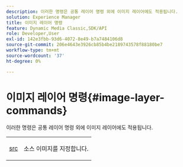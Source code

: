 ```yaml
---
description: 이러한 명령은 공통 레이어 명령 외에 이미지 레이어에도 적용됩니다.
solution: Experience Manager
title: 이미지 레이어 명령
feature: Dynamic Media Classic,SDK/API
role: Developer,User
exl-id: 142e3fbb-93d6-4072-8e49-b7a7484106d8
source-git-commit: 206e4643e3926cb85b4be2189743578f88180be7
workflow-type: tm+mt
source-wordcount: '37'
ht-degree: 0%

---
```


# 이미지 레이어 명령{#image-layer-commands}

이러한 명령은 공통 레이어 명령 외에 이미지 레이어에도 적용됩니다.

<table id="simpletable_F6799DA025A64970B95085FB9910E1EF"> 
 <tr class="strow"> 
  <td class="stentry"> <p><a href="../../../../../../is-api/http-ref/image-serving-api-ref/c-http-protocol-reference/c-command-reference/r-src.md#reference-f6506637778c4c69bf106a7924a91ab1" type="reference" format="dita" scope="local"> src</a> </p> </td> 
  <td class="stentry"> <p>소스 이미지를 지정합니다. </p></td> 
 </tr> 
</table>
